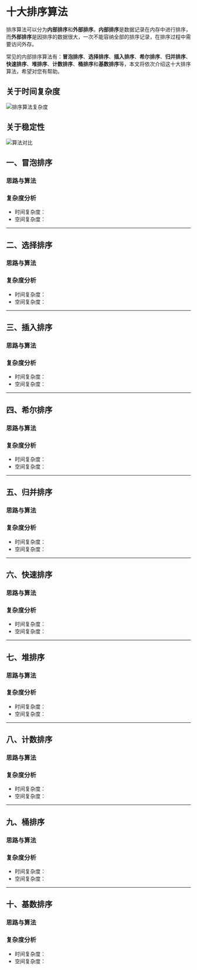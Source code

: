 # 十大排序算法

排序算法可以分为**内部排序**和**外部排序**。**内部排序**是数据记录在内存中进行排序，而**外部排序**是因排序的数据很大，一次不能容纳全部的排序记录，在排序过程中需要访问外存。

常见的内部排序算法有：**冒泡排序**、**选择排序**、**插入排序**、**希尔排序**、**归并排序**、**快速排序**、**堆排序**、**计数排序**、**桶排序**和**基数排序**等，本文将依次介绍这十大排序算法，希望对您有帮助。

## 关于时间复杂度

![排序算法复杂度](/vite_assets/sort.png)

## 关于稳定性

![算法对比](/vite_assets/sort_diff.png)

## 一、冒泡排序

### 思路与算法

### 复杂度分析

- 时间复杂度：
- 空间复杂度：

----

## 二、选择排序

### 思路与算法

### 复杂度分析

- 时间复杂度：
- 空间复杂度：

----

## 三、插入排序

### 思路与算法

### 复杂度分析

- 时间复杂度：
- 空间复杂度：

----

## 四、希尔排序

### 思路与算法

### 复杂度分析

- 时间复杂度：
- 空间复杂度：

----

## 五、归并排序

### 思路与算法

### 复杂度分析

- 时间复杂度：
- 空间复杂度：

----

## 六、快速排序

### 思路与算法

### 复杂度分析

- 时间复杂度：
- 空间复杂度：

----

## 七、堆排序

### 思路与算法

### 复杂度分析

- 时间复杂度：
- 空间复杂度：

----

## 八、计数排序

### 思路与算法

### 复杂度分析

- 时间复杂度：
- 空间复杂度：

----

## 九、桶排序

### 思路与算法

### 复杂度分析

- 时间复杂度：
- 空间复杂度：

----

## 十、基数排序

### 思路与算法

### 复杂度分析

- 时间复杂度：
- 空间复杂度：
